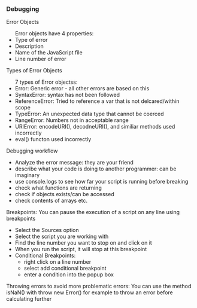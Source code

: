 ### Debugging
<p>Error Objects</p>
<ul> Error objects have 4 properties:
<li>Type of error</li>
<li>Description</li>
<li>Name of the JavaScript file</li>
<li>Line number of error</li>
</ul>
<p>Types of Error Objects</p>
<ul> 7 types of Error objectss:
<li>Error: Generic error - all other errors are based on this</li>
<li>SyntaxError: syntax has not been followed</li>
<li>ReferenceError: Tried to reference a var that is not delcared/within scope</li>
<li>TypeError: An unexpected data type that cannot be coerced</li>
<li>RangeError: Numbers not in acceptable range</li>
<li>URIError: encodeURI(), decodneURI(), and similiar methods used incorrectly</li>
<li>eval() functon used incorrectly</li>
</ul>
<p>Debugging workflow</p>
<ul>
<li>Analyze the error message: they are your friend</li>
<li>describe what your code is doing to another programmer: can be imaginary</li>
<li>use console.logs to see how far your script is running before breaking</li>
<li>check what functions are returning</li>
<li>check if objects exists/can be accessed</li>
<li>check contents of arrays etc.</li>
</ul>
<p>Breakpoints: You can pause the execution of a script on any line using breakpoints</p>
<ul>
<li>Select the Sources option</li>
<li>Select the script you are working with</li>
<li>Find the line number you want to stop on and click on it</li>
<li>When you run the script, it will stop at this breakpoint</li>
<li>Conditional Breakpoints: <ul>
<li>right click on a line number</li>
<li>select add conditional breakpoint</li>
<li>enter a condition into the popup box</li>
</ul></li>
</ul>
<p>Throwing errors to avoid more problematic errors: You can use the method isNaN() with throw new Error() for example to throw an error before calculating further</p>



